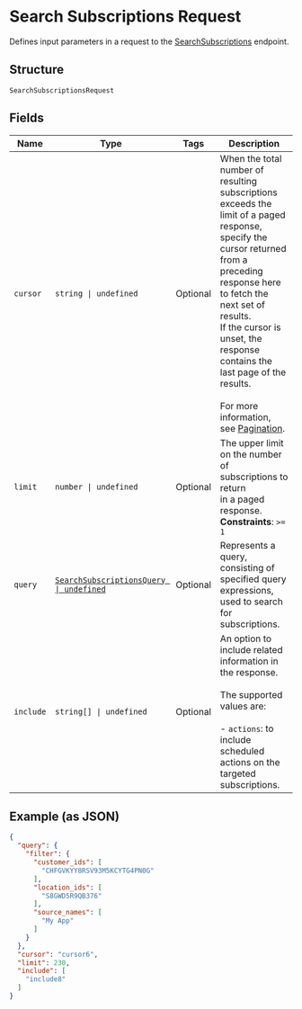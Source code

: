 
# Search Subscriptions Request

Defines input parameters in a request to the
[SearchSubscriptions](../../doc/api/subscriptions.md#search-subscriptions) endpoint.

## Structure

`SearchSubscriptionsRequest`

## Fields

| Name | Type | Tags | Description |
|  --- | --- | --- | --- |
| `cursor` | `string \| undefined` | Optional | When the total number of resulting subscriptions exceeds the limit of a paged response,<br>specify the cursor returned from a preceding response here to fetch the next set of results.<br>If the cursor is unset, the response contains the last page of the results.<br><br>For more information, see [Pagination](https://developer.squareup.com/docs/build-basics/common-api-patterns/pagination). |
| `limit` | `number \| undefined` | Optional | The upper limit on the number of subscriptions to return<br>in a paged response.<br>**Constraints**: `>= 1` |
| `query` | [`SearchSubscriptionsQuery \| undefined`](../../doc/models/search-subscriptions-query.md) | Optional | Represents a query, consisting of specified query expressions, used to search for subscriptions. |
| `include` | `string[] \| undefined` | Optional | An option to include related information in the response.<br><br>The supported values are:<br><br>- `actions`: to include scheduled actions on the targeted subscriptions. |

## Example (as JSON)

```json
{
  "query": {
    "filter": {
      "customer_ids": [
        "CHFGVKYY8RSV93M5KCYTG4PN0G"
      ],
      "location_ids": [
        "S8GWD5R9QB376"
      ],
      "source_names": [
        "My App"
      ]
    }
  },
  "cursor": "cursor6",
  "limit": 230,
  "include": [
    "include8"
  ]
}
```

